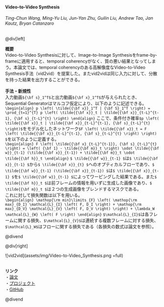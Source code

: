 #### Video-to-Video Synthesis
###### Ting-Chun Wang, Ming-Yu Liu, Jun-Yan Zhu, Guilin Liu, Andrew Tao, Jan Kautz, Bryan Catanzaro

@div[left]

__概要__<br>
Video-to-Video Synthesisに対して、Image-to-Image Synthesisをframe-by-frameに適用すると、temporal coherencyがなく、質の悪い結果となってしまう。本論文では、temporal coherencyのある高解像度なVideo-to-Video Synthesis手法（vid2vid）を提案した。またvid2vidは同じ入力に対して、分散を持った結果を出力することができる。<br>
<br>
__手法・新規性__<br>
入力動画`${\bf s}_1^T$`と出力動画`${\bf x}_1^T$`が与えられたとき、Sequential Generatorはマルコフ仮定により、以下のように記述できる。<br>
`\begin{align} p \left( \tilde{{\bf x}}_1^T | {\bf S}_1^T \right) = \prod_{t=1}^{T} p \left( \tilde{{\bf x}}_t | \tilde{{\bf x}}_{t-L}^{t-1}, {\bf s}_{t-L}^{t} \right) \end{align}`
ここで、条件付き確率`$p \left( \tilde{{\bf x}}_t | \tilde{{\bf x}}_{t-L}^{t-1}, {\bf s}_{t-L}^{t} \right)$`をモデル化したネットワーク`$F \left( \tilde{{\bf x}}_t = F \left( \tilde{{\bf x}}_{t-L}^{t-1}, {\bf s}_{t-L}^{t} \right) \right) $`を以下のように定義する。<br>
`\begin{align} F \left( \tilde{{\bf x}_{t-L}^{t-1}}, {\bf s}_{t-L}^{t} \right) = \left( {\bf 1} - \tilde{{\bf m}}_t \right) \odot \tilde{{\bf w}}_{t-1} (\tilde{{\bf x}}_{t-1}) + \tilde{{\bf m}}_t \odot \tilde{{\bf h}}_t \end{align}`
`$ \tilde{{\bf w}}_{t-1} $`は`$ \tilde{{\bf x}}_{t-1} $`から`$ \tilde{{\bf x}}_{t} $`へのオプティカルフローであり、`$ \tilde{{\bf w}}_{t-1} (\tilde{{\bf x}}_{t-1}) $`は`$ \tilde{{\bf x}}_{t-1} $`を`$ \tilde{{\bf w}}_{t-1} $`によってワーピングした結果である。また`$ \tilde{{\bf h}}_t $`は前フレームの情報を用いずに生成した画像であり、`$ \tilde{{\bf m}}_t $`は２つの生成画像をブレンドするマスクである。<br>
これに対して損失関数は以下を用いる。<br>
`\begin{align} \mathop{\rm min}\limits_{F} \left( \mathop{\rm max}_{D_I} \mathcal{L}_{I} \left( F, D_I \right) + \mathop{\rm max}_{D_V} \mathcal{L}_{V} \left( F, D_V \right) \right) + \lambda_W \mathcal{L}_{W} \left( F \right) \end{align}`
`$\mathcal{L}_{I}$`は各フレームに関する損失、`$\mathcal{L}_{V}$`は連続する複数フレームに対する損失、`$\mathcal{L}_W$`はフローに関する損失である（各損失の数式は論文を参照）。

@divend

@div[right]

![vid2vid](assets/img/Video-to-Video_Synthesis.png =full)<br>
<br>

__リンク__<br>
・[論文](https://tcwang0509.github.io/vid2vid/paper_vid2vid.pdf)<br>
・[プロジェクト](https://tcwang0509.github.io/vid2vid/)<br>
・[GitHub](https://github.com/NVIDIA/vid2vid)<br>

@divend
